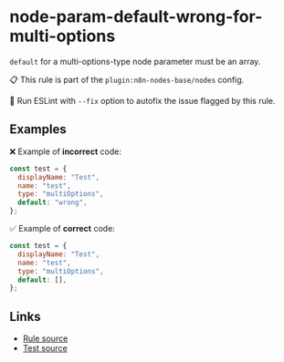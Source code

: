 [//]: # "File generated from a template. Do not edit this file directly."

# node-param-default-wrong-for-multi-options

`default` for a multi-options-type node parameter must be an array.

📋 This rule is part of the `plugin:n8n-nodes-base/nodes` config.

🔧 Run ESLint with `--fix` option to autofix the issue flagged by this rule.

## Examples

❌ Example of **incorrect** code:

```js
const test = {
  displayName: "Test",
  name: "test",
  type: "multiOptions",
  default: "wrong",
};
```

✅ Example of **correct** code:

```js
const test = {
  displayName: "Test",
  name: "test",
  type: "multiOptions",
  default: [],
};
```

## Links

- [Rule source](../../lib/rules/node-param-default-wrong-for-multi-options.ts)
- [Test source](../../tests/node-param-default-wrong-for-multi-options.test.ts)
